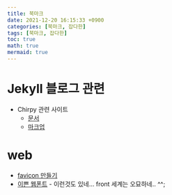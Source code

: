 ```yaml
---
title: 북마크
date: 2021-12-20 16:15:33 +0900
categories: [북마크, 잡다한]
tags: [북마크, 잡다한]
toc: true
math: true
mermaid: true
---
```


# Jekyll 블로그 관련 
* Chirpy 관련 사이트
  * [문서](https://chirpy.cotes.info/categories/)
  * [마크업](https://jekyllrb.com/docs/posts/)

# web
* [favicon 만들기](https://www.favicon-generator.org/)
* [이쁜 웹폰트](https://fontawesome.com/) - 이런것도 있네... front 세계는 오묘하네.. ^^;
